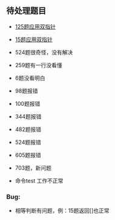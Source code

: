 ## 待处理题目

* [125题应用双指针](https://blog.csdn.net/qq_39722988/article/details/90753488)
* [15题应用双指针](https://blog.csdn.net/kingJamesbond/article/details/109212118)
* 524题很奇怪，没有解决
* 259题有一行没看懂
* 6题没看明白

* 98题报错
* 100题报错
* 344题报错
* 482题报错
* 524题报错
* 605题报错
* 703题，新问题

* 命令test 工作不正常
### Bug:
* 相等判断有问题，例：15题返回[]也正常
